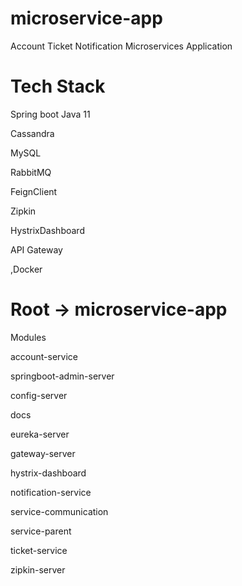 # microservice-app
Account Ticket Notification Microservices Application

# Tech Stack                                                      
Spring boot 
 Java 11

 Cassandra 

 MySQL

 RabbitMQ

 FeignClient

 Zipkin

 HystrixDashboard

 API Gateway

,Docker

# Root -> microservice-app

Modules

 account-service
 
 springboot-admin-server
 
 config-server

 docs
 
 eureka-server

 gateway-server
 
 hystrix-dashboard

 notification-service
 
 service-communication

 service-parent

 ticket-service

 zipkin-server


